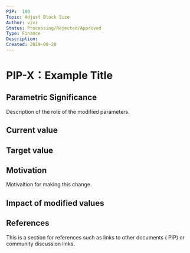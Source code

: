 ```yaml
---
PIP:  100
Topic: Adjust Block Size
Author: vivi 
Status: Processing/Rejected/Approved 
Type: Finance
Description: 
Created: 2019-08-20
---
```


# PIP-X：Example Title

## Parametric Significance

Description of the role of the modified parameters.

## Current value 

## Target value

## Motivation 

Motivaltion for making this change.

## Impact of modified values


## References

This is a section for references such as links to other documents ( PIP)
or community discussion links.

